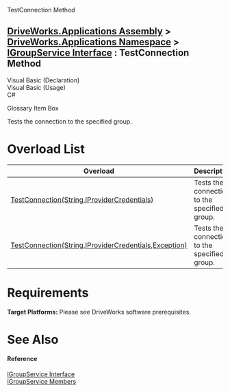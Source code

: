 TestConnection Method   
  
[DriveWorks.Applications Assembly](topic13.md) > [DriveWorks.Applications Namespace](topic16.md) > [IGroupService Interface](topic251.md) : TestConnection Method  
---  
  
Visual Basic (Declaration)    
Visual Basic (Usage)    
C# 

Glossary Item Box

Tests the connection to the specified group. 

# Overload List

Overload| Description  
---|---  
[TestConnection(String,IProviderCredentials)](topic259.md)| Tests the connection to the specified group.   
[TestConnection(String,IProviderCredentials,Exception)](topic260.md)| Tests the connection to the specified group.   
  
# Requirements

**Target Platforms:** Please see DriveWorks software prerequisites.

# See Also

#### Reference

[IGroupService Interface](topic251.md)   
[IGroupService Members](topic252.md)


